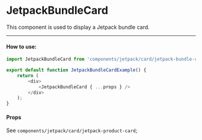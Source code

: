 # JetpackBundleCard

This component is used to display a Jetpack bundle card.

---

#### How to use:

```js
import JetpackBundleCard from 'components/jetpack/card/jetpack-bundle-card';

export default function JetpackBundleCardExample() {
	return (
		<div>
			<JetpackBundleCard { ...props } />
		</div>
	);
}
```

#### Props

See `components/jetpack/card/jetpack-product-card`;
